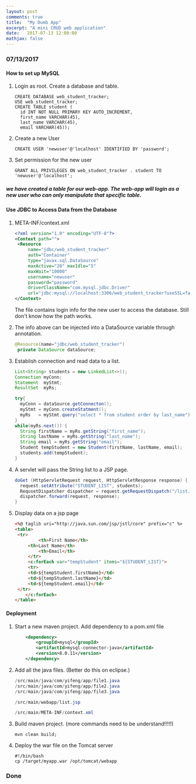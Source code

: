 ```yaml
---
layout: post
comments: true
title:  "My Dumb App"
excerpt: "A mini CRUD web application"
date:   2017-07-13 12:00:00
mathjax: false
---
```

### 07/13/2017

#### How to set up MySQL

1. Login as root. Create a database and table.

   ```mysql
   CREATE DATABASE web_student_tracker;
   USE web_student_tracker;
   CREATE TABLE student (
     id INT NOT NULL PRIMARY KEY AUTO_INCREMENT, 
     first_name VARCHAR(45),
     last_name VARCHAR(45),
     email VARCHAR(45));
   ```

2. Create a new User

   ```mysql
   CREATE USER 'newuser'@'localhost' IDENTIFIED BY 'password';
   ```

3. Set permission for the new user

   ```mysql
   GRANT ALL PRIVILEGES ON web_student_tracker . student TO 'newuser'@'localhost';
   ```

##### we have created a table for our web-app. The web-app will login as a new user who can only manipulate that specific table.



#### Use JDBC to Access Data from the Database

1. META-INF/context.xml

   ```xml
   <?xml version="1.0" encoding="UTF-8"?>
   <Context path="">
   	<Resource
   		name="jdbc/web_student_tracker"
   		auth="Container"
   		type="javax.sql.DataSource"
   		maxActive="20" maxIdle="5"
   		maxWait="10000"
   		username="newuser"
   		password="password"
   		driverClassName="com.mysql.jdbc.Driver"
   		url="jdbc:mysql://localhost:3306/web_student_tracker?useSSL=false&amp;serverTimezone=UTC"/>
   </Context>
   ```

   The file contains login info for the new user to access the database. Still don't know how the path works.

2. The info above can be injected into a DataSource variable through annotation.

   ```java
   @Resource(name="jdbc/web_student_tracker")
   	private DataSource dataSource;
   ```

3. Establish connection and read data to a list.

   ```java
   List<String> students = new LinkedList<>();
   Connection myConn;
   Statement  myStmt;
   ResultSet  myRs;

   try{
     myConn = dataSource.getConnecton();
     myStmt = myConn.createStatment();
     myRs   = myStmt.query("select * from student order by last_name");
   }
   while(myRs.next()) {
     String firstName = myRs.getString("first_name");
     String lastName = myRs.getString("last_name");
     String email = myRs.getString("email");
     Student tempStudent = new Student(firstName, lastName, email);
     students.add(tempStudent);
   }
   ```

4. A servlet will pass the String list to a JSP page.

   ```java
   doGet (HttpServletRequest request, HttpServletResponse response) {
     request.setAttribute("STUDENT_LIST", students);
     RequsetDispatcher dispatcher = request.getRequestDispatch("/list.jsp");
     dispatcher.forward(request, response);
   }
   ```

5. Display data on a jsp page

   ```html
   <%@ taglib uri="http://java.sun.com/jsp/jstl/core" prefix="c" %>
   <table>
   	<tr>
     		<th>First Name</th>
       	<th>Last Name</th>
         	<th>Email</th>
     	</tr>  
     	<c:forEach var="tempStudent" items="${STUDENT_LIST}">
     	<tr>
   		<td>${tempStudent.firstName}</td>
   		<td>${tempStudent.lastName}</td>
   		<td>${tempStudent.email}</td>
   	</tr>
       </c:forEach>
   </table>
   ```

#### Deployment

1. Start a new maven project. Add dependency to a pom.xml file

   ```xml
       <dependency>
           <groupId>mysql</groupId>
           <artifactId>mysql-connector-java</artifactId>
           <version>8.0.11</version>
       </dependency>
   ```

2. Add all the java files. (Better do this on eclipse.)

   ```java
   /src/main/java/com/yifeng/app/file1.java
   /src/main/java/com/yifeng/app/file2.java
   /src/main/java/com/yifeng/app/file3.java

   /src/main/webapp/list.jsp

   /src/main/META-INF/context.xml
   ```

3. Build maven project. (more commands need to be understand!!!!!)

   ```shell
   mvn clean build;
   ```

4. Deploy the war file on the Tomcat server

   ```shell
   #!/bin/bash
   cp /target/myapp.war /opt/tomcat/webapp
   ```

### Done
